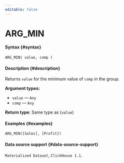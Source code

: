 ```yaml
---
editable: false
---
```


# ARG_MIN



#### Syntax {#syntax}


```
ARG_MIN( value, comp )
```

#### Description {#description}
Returns `value` for the minimum value of `comp` in the group.

**Argument types:**
- `value` — `Any`
- `comp` — `Any`


**Return type**: Same type as (`value`)

#### Examples {#examples}

```
ARG_MIN([Sales], [Profit])
```


#### Data source support {#data-source-support}

`Materialized Dataset`, `ClickHouse 1.1`.
